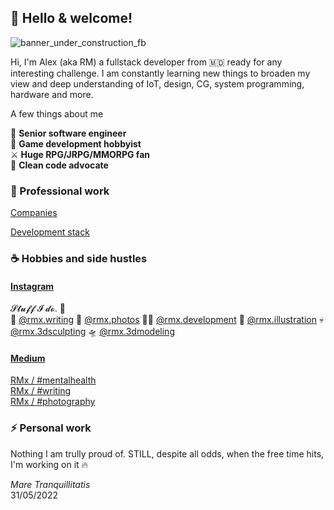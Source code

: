 ## 👋 Hello & welcome!

![banner_under_construction_fb](https://user-images.githubusercontent.com/32410574/188499567-9d55b724-8df5-4f56-b083-f9e85b7657b1.png)

Hi, I'm Alex (aka RM) a fullstack developer from 🇲🇩 ready for any interesting challenge.
I am constantly learning new things to broaden my view and deep understanding of IoT, design, CG, system programming, hardware and more.

A few things about me

🚀 **Senior software engineer**  
👾 **Game development hobbyist**  
⚔  **Huge RPG/JRPG/MMORPG fan**  
🙈 **Clean code advocate**  

### 💼 Professional work 

[Companies](https://github.com/reanimated-man/reanimated-man/blob/master/Companies.md)

[Development stack](https://github.com/reanimated-man/reanimated-man/blob/master/DevelopmentStack.md)

### ☕ Hobbies and side hustles 

#### [Instagram](https://www.instagram.com/reanimatedman.dev/)

𝓢𝓽𝓾𝓯𝓯 𝓘 𝓭𝓸. 🤘  
🌟 [@rmx.writing](https://www.instagram.com/rmx.writing/)
📸 [@rmx.photos](https://www.instagram.com/rmx.photos/)
👨‍💻 [@rmx.development](https://www.instagram.com/rmx.development/)
🎃 [@rmx.illustration](https://www.instagram.com/rmx.illustration/)
💀 [@rmx.3dsculpting](https://www.instagram.com/rmx.sculpting/)
🛸 [@rmx.3dmodeling](https://www.instagram.com/rmx.3dmodeling/)

#### [Medium](https://bit.ly/3DhduS7)  

[RMx / #mentalhealth](https://medium.com/@reanimated-man/list/rmx-mentalhealth-7c90c5465126)  
[RMx / #writing](https://medium.com/@reanimated-man/list/rmx-thy-writing-accident-48e4a6b626c0)  
[RMx / #photography](https://medium.com/@reanimated-man/list/rmx-the-photography-incident-87eb8da88a6d)  

### ⚡ Personal work 

Nothing I am trully proud of. STILL, despite all odds, when the free time hits, I'm working on it 🔥

*Mare Tranquillitatis*  
31/05/2022  
